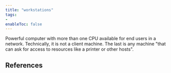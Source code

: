 ```yaml
---
title: "workstations"
tags:
- 
enableToc: false
---
```


Powerful computer with more than one CPU available for end users in a network. Technically, it is not a client machine. The last is any machine "that can ask for access to resources like a printer or other hosts".

## References

